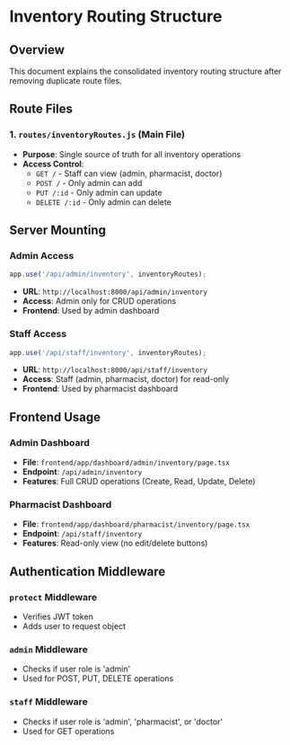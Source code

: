 # Inventory Routing Structure

## Overview
This document explains the consolidated inventory routing structure after removing duplicate route files.

## Route Files

### 1. `routes/inventoryRoutes.js` (Main File)
- **Purpose**: Single source of truth for all inventory operations
- **Access Control**: 
  - `GET /` - Staff can view (admin, pharmacist, doctor)
  - `POST /` - Only admin can add
  - `PUT /:id` - Only admin can update
  - `DELETE /:id` - Only admin can delete

## Server Mounting

### Admin Access
```javascript
app.use('/api/admin/inventory', inventoryRoutes);
```
- **URL**: `http://localhost:8000/api/admin/inventory`
- **Access**: Admin only for CRUD operations
- **Frontend**: Used by admin dashboard

### Staff Access  
```javascript
app.use('/api/staff/inventory', inventoryRoutes);
```
- **URL**: `http://localhost:8000/api/staff/inventory`
- **Access**: Staff (admin, pharmacist, doctor) for read-only
- **Frontend**: Used by pharmacist dashboard

## Frontend Usage

### Admin Dashboard
- **File**: `frontend/app/dashboard/admin/inventory/page.tsx`
- **Endpoint**: `/api/admin/inventory`
- **Features**: Full CRUD operations (Create, Read, Update, Delete)

### Pharmacist Dashboard
- **File**: `frontend/app/dashboard/pharmacist/inventory/page.tsx`
- **Endpoint**: `/api/staff/inventory`
- **Features**: Read-only view (no edit/delete buttons)

## Authentication Middleware

### `protect` Middleware
- Verifies JWT token
- Adds user to request object

### `admin` Middleware  
- Checks if user role is 'admin'
- Used for POST, PUT, DELETE operations

### `staff` Middleware
- Checks if user role is 'admin', 'pharmacist', or 'doctor'
- Used for GET operations
